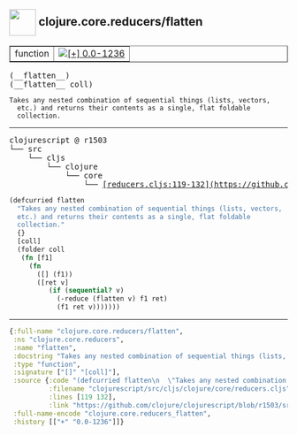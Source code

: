 ## <img width="48px" valign="middle" src="http://i.imgur.com/Hi20huC.png"> clojure.core.reducers/flatten

 <table border="1">
<tr>
<td>function</td>
<td><a href="https://github.com/cljsinfo/api-refs/tree/0.0-1236"><img valign="middle" alt="[+] 0.0-1236" src="https://img.shields.io/badge/+-0.0--1236-lightgrey.svg"></a> </td>
</tr>
</table>

 <samp>
(__flatten__)<br>
(__flatten__ coll)<br>
</samp>

```
Takes any nested combination of sequential things (lists, vectors,
  etc.) and returns their contents as a single, flat foldable
  collection.
```

---

 <pre>
clojurescript @ r1503
└── src
    └── cljs
        └── clojure
            └── core
                └── <ins>[reducers.cljs:119-132](https://github.com/clojure/clojurescript/blob/r1503/src/cljs/clojure/core/reducers.cljs#L119-L132)</ins>
</pre>

```clj
(defcurried flatten
  "Takes any nested combination of sequential things (lists, vectors,
  etc.) and returns their contents as a single, flat foldable
  collection."
  {}
  [coll]
  (folder coll
   (fn [f1]
     (fn
       ([] (f1))
       ([ret v]
          (if (sequential? v)
            (-reduce (flatten v) f1 ret)
            (f1 ret v)))))))
```


---

```clj
{:full-name "clojure.core.reducers/flatten",
 :ns "clojure.core.reducers",
 :name "flatten",
 :docstring "Takes any nested combination of sequential things (lists, vectors,\n  etc.) and returns their contents as a single, flat foldable\n  collection.",
 :type "function",
 :signature ["[]" "[coll]"],
 :source {:code "(defcurried flatten\n  \"Takes any nested combination of sequential things (lists, vectors,\n  etc.) and returns their contents as a single, flat foldable\n  collection.\"\n  {}\n  [coll]\n  (folder coll\n   (fn [f1]\n     (fn\n       ([] (f1))\n       ([ret v]\n          (if (sequential? v)\n            (-reduce (flatten v) f1 ret)\n            (f1 ret v)))))))",
          :filename "clojurescript/src/cljs/clojure/core/reducers.cljs",
          :lines [119 132],
          :link "https://github.com/clojure/clojurescript/blob/r1503/src/cljs/clojure/core/reducers.cljs#L119-L132"},
 :full-name-encode "clojure.core.reducers_flatten",
 :history [["+" "0.0-1236"]]}

```
